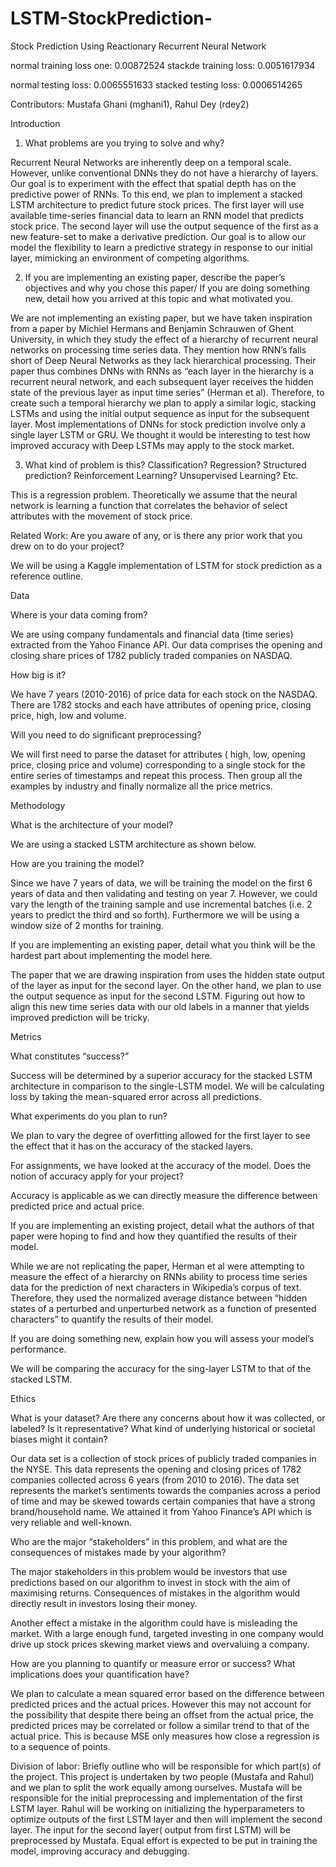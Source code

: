 # LSTM-StockPrediction-

Stock Prediction Using Reactionary Recurrent Neural Network

normal training loss one: 0.00872524
stackde training loss: 0.0051617934

normal testing loss: 0.0065551633
stacked testing loss: 0.0006514265

Contributors: Mustafa Ghani (mghani1), Rahul Dey (rdey2)

Introduction
 
1. What problems are you trying to solve and why?
 
Recurrent Neural Networks are inherently deep on a temporal scale. However, unlike conventional DNNs they do not have a hierarchy of layers. Our goal is to experiment with the effect that spatial depth has on the predictive power of RNNs. To this end, we plan to implement a stacked LSTM architecture to predict future stock prices. The first layer will use available time-series financial data to learn an RNN model that predicts stock price. The second layer will use the output sequence of the first as a new feature-set to make a derivative prediction. Our goal is to allow our model the flexibility to learn a predictive strategy in response to our initial layer, mimicking an environment of competing algorithms.
 
 2. If you are implementing an existing paper, describe the paper’s objectives and why you chose this paper/ If you are doing something new, detail how you arrived at this topic and what motivated you.
 
We are not implementing an existing paper, but we have taken inspiration from a paper by Michiel Hermans and Benjamin Schrauwen of Ghent University, in which they study the effect of a hierarchy of recurrent neural networks on processing time series data. They mention how RNN’s falls short of Deep Neural Networks as they lack hierarchical processing. Their paper thus combines DNNs with RNNs as “each layer in the hierarchy is a recurrent neural network, and each subsequent layer receives the hidden state of the previous layer as input time series” (Herman et al). Therefore, to create such a temporal hierarchy we plan to apply a similar logic, stacking LSTMs and using the initial output sequence as input for the subsequent layer. Most implementations of DNNs for stock prediction involve only a single layer LSTM or GRU. We thought it would be interesting to test how improved accuracy with Deep LSTMs may apply to the stock market.   
 
3. What kind of problem is this? Classification? Regression? Structured prediction? Reinforcement Learning? Unsupervised Learning? Etc.
 
This is a regression problem. Theoretically we assume that the neural  network is learning a function that correlates the behavior of select attributes with the movement of stock price. 
 
Related Work: Are you aware of any, or is there any prior work that you drew on to do your project?

We will be using a Kaggle  implementation of LSTM for stock prediction as a reference outline.

Data
 
Where is your data coming from?
 
We are using company fundamentals and financial data (time series) extracted from the Yahoo Finance API. Our data comprises the opening and closing share prices of 1782 publicly traded companies on NASDAQ.
 
How big is it? 
 
We have 7 years (2010-2016) of price data for each stock on the NASDAQ. There are 1782 stocks and each have attributes of opening price, closing price, high, low and volume.
 
Will you need to do significant preprocessing?
 
We will first need to parse the dataset for attributes ( high, low, opening price, closing price and volume) corresponding to a single stock for the entire series of timestamps and repeat this process. Then group all the examples by industry and finally normalize all the price metrics.
 
Methodology
 
What is the architecture of your model?
 
We are using a stacked LSTM architecture as shown below.
 
How are you training the model?
 
Since we have 7 years of data, we will be training the model on the first 6 years of data and then validating and testing on year 7. However, we could vary the length of the training sample and use incremental batches (i.e. 2 years to predict the third and so forth). Furthermore we will be using a window size of 2 months for training. 
 
If you are implementing an existing paper, detail what you think will be the hardest part about implementing the model here.
 
The paper that we are drawing inspiration from uses the hidden state output of the layer as input for the second layer. On the other hand, we plan to use the output sequence as input for the second LSTM. Figuring out how to align this new time series data with our old labels in a manner that yields improved prediction will be tricky. 
 
Metrics
 
What constitutes “success?”
 
Success will be determined by a superior accuracy for the stacked LSTM architecture in comparison to the single-LSTM model. We will be calculating loss by taking the mean-squared error across all predictions. 
 
What experiments do you plan to run?
 
We plan to vary the degree of overfitting allowed for the first layer to see the effect that it has on the accuracy of the stacked layers. 
 
For assignments, we have looked at the accuracy of the model. Does the notion of accuracy apply for your project?
 
Accuracy is applicable as we can directly measure the difference between predicted price and actual price.
 
If you are implementing an existing project, detail what the authors of that paper were hoping to find and how they quantified the results of their model.
 
While we are not replicating the paper, Herman et al were attempting to  measure the effect of a hierarchy on RNNs ability to process time series data for the prediction of next characters in Wikipedia’s corpus of text. Therefore, they used the normalized average distance between “hidden states of a perturbed and unperturbed network as a function of presented characters” to quantify the results of their model.
 
If you are doing something new, explain how you will assess your model’s performance.
 
We will be comparing the accuracy for the sing-layer LSTM to that of the stacked LSTM.
	
Ethics
 
What is your dataset? Are there any concerns about how it was collected, or labeled? Is it representative? What kind of underlying historical or societal biases might it contain?
 
Our data set is a collection of stock prices of publicly traded companies in the NYSE. This data represents the opening and closing prices of 1782 companies collected across 6 years (from 2010 to 2016). The data set represents the market’s sentiments towards the companies across a period of time and may be skewed towards certain companies that have a strong brand/household name. We attained it from Yahoo Finance’s API which is very reliable and well-known.
 
Who are the major “stakeholders” in this problem, and what are the consequences of mistakes made by your algorithm?
 
The major stakeholders in this problem would be investors that use predictions based on our algorithm to invest in stock with the aim of maximising returns. Consequences of mistakes in the algorithm would directly result in investors losing their money. 
 
Another effect a mistake in the algorithm could have is misleading the market. With a large enough fund, targeted investing in one company would drive up stock prices skewing market views and overvaluing a company. 
 
How are you planning to quantify or measure error or success? What implications does your quantification have?
 
We plan to calculate a mean squared error based on the difference between predicted prices and the actual prices. However this may not account for the possibility that despite there being an offset from the actual price, the predicted prices may be correlated or follow a similar trend to that of the actual price. This is because MSE only measures how close a regression is to a sequence of points. 
 
Division of labor: Briefly outline who will be responsible for which part(s) of the project.
This project is undertaken by two people (Mustafa and Rahul) and we  plan to split the work equally among ourselves. Mustafa will be responsible for the initial preprocessing and implementation of the first LSTM layer. Rahul will be working on initializing the hyperparameters to optimize outputs of the first LSTM layer and then will implement the second layer. The input for the second layer( output from first LSTM) will be preprocessed by Mustafa. Equal effort is expected to be put in training the model, improving accuracy and debugging. 

